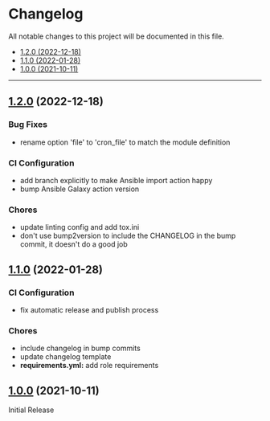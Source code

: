 # Changelog

All notable changes to this project will be documented in this file.

- [1.2.0 (2022-12-18)](#120-2022-12-18)
- [1.1.0 (2022-01-28)](#110-2022-01-28)
- [1.0.0 (2021-10-11)](#100-2021-10-11)

---

<a name="1.2.0"></a>
## [1.2.0](https://github.com/aisbergg/ansible-role-cron/compare/v1.1.0...v1.2.0) (2022-12-18)

### Bug Fixes

- rename option 'file' to 'cron_file' to match the module definition

### CI Configuration

- add branch explicitly to make Ansible import action happy
- bump Ansible Galaxy action version

### Chores

- update linting config and add tox.ini
- don't use bump2version to include the CHANGELOG in the bump commit, it doesn't do a good job


<a name="1.1.0"></a>
## [1.1.0](https://github.com/aisbergg/ansible-role-cron/compare/v1.0.0...v1.1.0) (2022-01-28)

### CI Configuration

- fix automatic release and publish process

### Chores

- include changelog in bump commits
- update changelog template
- **requirements.yml:** add role requirements


<a name="1.0.0"></a>
## [1.0.0]() (2021-10-11)

Initial Release
